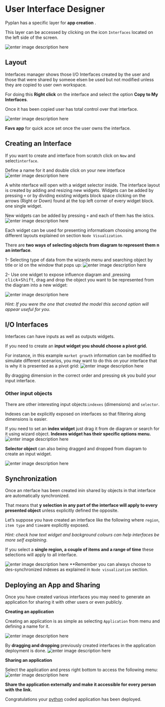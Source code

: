 
# User Interface Designer
Pyplan has a specific layer for **app creation** .

This layer can be accessed by clicking on the icon `Interfaces` located on the left side of the screen. 



![enter image description here](http://img.pyplan.org/UI_interfaces.png)
## Layout
Interfaces manager shows those I/O Interfaces created by the user and those that were  shared by someoe elsen be used but not modified unless they are copied to user own workspace.

For doing this **Right click** on the interface and select the option **Copy to My Interfaces**.

Once it has been copied user has total control over that interface.
 
![enter image description here](http://img.pyplan.org/Ui_layout_new1.png)

**Favs app** for quick acce set once the user owns the interface.

## Creating an Interface
If you want to create and interface from scratch click on `New` and select`interface`. 

Define a name for it and double click on your new interface
![enter image description here](http://img.pyplan.org/Ui_new_interface.png)

A white nterface will open with a widget selector inside.
The interface layout is created by adding and resizing new widgets. Widgets can be added by pressing `+` or by dividing existing widgets block space clicking on the arrows (Right or Down) found at the top left corner of every widget block.
one single widget.

New widgets can be added by pressing `+` and each of  them has the istics.
![enter image description here](http://img.pyplan.org/Ui_blanck_interface.png)

Each widget can be used for presenting informatioam choosing among the different layouts explained on section  `Node Visualization`. 

There are **two ways of selecting objects from diagram to represent them n an interface**.

1- Selecting type of data from the wizards menu and searching object by title or id on the window that pops up:
![enter image description here](http://img.pyplan.org/UI_sele_obje_op1.png)

2- Use one widget to expose influence diagram and ,pressing <kbd>click+Shift</kbd>, drag and drop the object you want to be represented from the diagram into a new widget:

![enter image description here](http://img.pyplan.org/UI_sele_obje_op2.png)

*Hint: If you were the one that created the model this second option will appear useful for you.*
## I/O Interfaces
Interfaces can have inputs as well as outputs widgets.

If you need to create an **input widget you should choose a pivot grid.**

For instance, in this example `market growth` information can be modified to simulate different scenarios, you may want to do this on your interface that is why it is presented as a pivot grid:
![enter image description here](http://img.pyplan.org/UI_pivot_input.png)

By dragging dimension in the correct order and pressing <kbd>ok</kbd> you build your input interface.

### Other input objects
There are other interesting input objects:`indexes` (dimensions) and `selector`.

Indexes can be explicitly exposed on interfaces so that filtering  along dimensions is easier.

If you need to set an **index widget** just drag it from de diagram or search for it using wizard object.
**Indexes widget has their specific options menu.**
![enter image description here](http://img.pyplan.org/UI_indexes.png)


**Selector object** can also being dragged and dropped from diagram to create an input widget.

![enter image description here](http://img.pyplan.org/UI_choices.png)
## Synchronization
Once an nterface has been created inin shared by objects in that interface are automatically synchronized.

That means that **y selection in any part of the interface will apply to every presented object** unless explicitly defined the opposite.

Let’s suppose you have created an interface like the following where `region`, `item type` and `time`are explicitly exposed.
 
*Hint: check how text widget and background colours can help interfaces be more self explaining*.

If you select a **single region, a couple of items and a range of time** these selections will apply to all interface.

![enter image description here](http://img.pyplan.org/UI_synchro_new.jpg)
**Remember you can always choose to des-synchronized indexes as explained in `Node visualization` section.

## Deploying an App and Sharing
Once you have created various interfaces you may need to generate an application for sharing it with other users or even publicly.

**Creating an application**

Creating an application is as simple as selecting `Application` from menu and defining a name for it.

![enter image description here](http://img.pyplan.org/UI_create_app.png)

By **dragging and dropping** previously created interfaces in the application deployment is done.
![enter image description here](http://img.pyplan.org/UI_drag_dro_inter.png)

**Sharing an application**

Select the application and press right bottom to access the following menu:
![enter image description here](http://img.pyplan.org/UI_share_app.png)

**Share the application externally and make it accessible for every person with the link.**

Congratulations your [python](https://www.python.org/) coded application has been deployed.


<!--stackedit_data:
eyJoaXN0b3J5IjpbNzQ0NTAxMjI0LDE2MDUyNTkzOTMsLTgxMT
MxNDA2NCwxNjgyNzkzODMsLTEzMDY4ODg3OTcsOTIyMDYwNTQ2
LC0xMzgyOTY1NDg0LC01NDk1MjYxMjQsLTI3NzYzNjk1OCwtMT
k3Mjg2OTA2MCwtMTU3NzE3NjY3OSwtMTkzMjA1NjE4MiwxNTI4
NTEzMDk4LC0xODYwMjYyNjA1LDEyNjYxMTY4OTksLTE2NjIzND
cxODEsLTEzNDI4NTg5MzMsNTc1MTIyNjU2LDU5NDMwNjgxMyw3
MzY2NjQxOTVdfQ==
-->